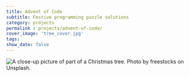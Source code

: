 ```yaml
---
title: Advent of Code
subtitle: Festive programming puzzle solutions
category: projects
permalink : projects/advent-of-code/
cover_image: 'tree_cover.jpg'
tags:
show_date: false
---
```


![A close-up picture of part of a Christmas tree. Photo by freestocks on Unsplash.](tree_post.jpg)

